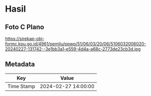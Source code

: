 # Hasil

## Foto C Plano

https://sirekap-obj-formc.kpu.go.id/4961/pemilu/ppwp/51/06/03/20/06/5106032006020-20240227-131742--3e1bb3a1-e559-4d4a-a68c-2773de23cb3d.jpg


## Metadata

| Key        | Value               |
| ---------- | ------------------- |
| Time Stamp | 2024-02-27 14:00:00 |



